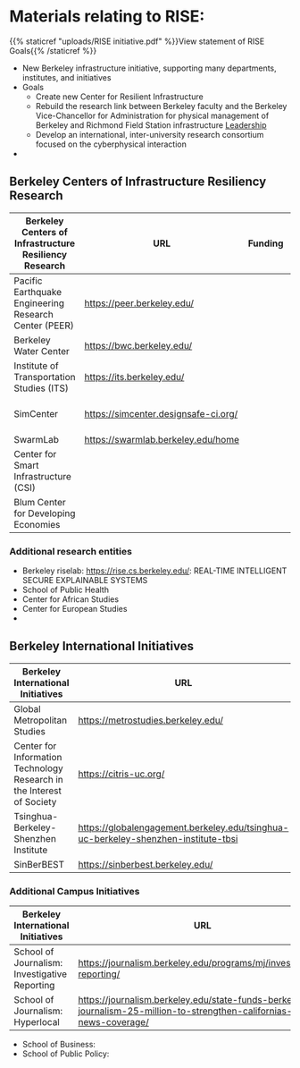 # Materials relating to RISE: 
{{% staticref "uploads/RISE initiative.pdf" %}}View statement of RISE Goals{{% /staticref %}}      
- New Berkeley infrastructure initiative, supporting many departments, institutes, and initiatives
- Goals
  -   Create new Center for Resilient Infrastructure  
  -   Rebuild the research link between Berkeley faculty and the Berkeley Vice-Chancellor for Administration for physical management of Berkeley and Richmond Field Station infrastructure [Leadership](https://vca.berkeley.edu/about/executive-leadership-team)
  -   Develop an international, inter-university research consortium focused on the cyberphysical interaction
- 
## Berkeley Centers of Infrastructure Resiliency Research
 |Berkeley Centers of Infrastructure Resiliency Research | URL | Funding | Emphasis |
| ---------------- | --- | ------- | -------- |
|Pacific Earthquake Engineering Research Center (PEER)|https://peer.berkeley.edu/||
|Berkeley Water Center|https://bwc.berkeley.edu/||
|Institute of Transportation Studies (ITS)|https://its.berkeley.edu/||
|SimCenter|https://simcenter.designsafe-ci.org/||https://simcenter.designsafe-ci.org/media/filer_public/a8/e5/a8e56717-6c92-444e-8aa3-296c23a8e210/nheri_simcenter_state_of_the_art_report_2nd_edition_2021.pdf|
|SwarmLab|https://swarmlab.berkeley.edu/home||https://swarmlab.berkeley.edu/About|
|Center for Smart Infrastructure (CSI)|||
|Blum Center for Developing Economies|||

### Additional research entities
- Berkeley riselab: https://rise.cs.berkeley.edu/: REAL-TIME INTELLIGENT SECURE EXPLAINABLE SYSTEMS
- School of Public Health
- Center for African Studies
- Center for European Studies
- 


## Berkeley International Initiatives
|Berkeley International Initiatives| URL|Funding|Emphasis|
| ---------------- | --- | ------- | -------- |
|Global Metropolitan Studies|https://metrostudies.berkeley.edu/|||
|Center for Information Technology Research in the Interest of Society|https://citris-uc.org/|||
|Tsinghua-Berkeley-Shenzhen Institute|https://globalengagement.berkeley.edu/tsinghua-uc-berkeley-shenzhen-institute-tbsi|||
|SinBerBEST|https://sinberbest.berkeley.edu/|||

### Additional Campus Initiatives
|Berkeley International Initiatives| URL|Funding|Emphasis|
| ---------------- | --- | ------- | -------- |
|School of Journalism: Investigative Reporting |https://journalism.berkeley.edu/programs/mj/investigative-reporting/|||
|School of Journalism: Hyperlocal|https://journalism.berkeley.edu/state-funds-berkeley-journalism-25-million-to-strengthen-californias-local-news-coverage/|||
- School of Business: 
- School of Public Policy: 
